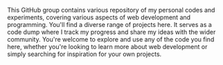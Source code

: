 This GitHub group contains various repository of my personal codes and experiments, covering various aspects of web development and programming. You'll find a diverse range of projects here. It serves as a code dump where I track my progress and share my ideas with the wider community. You're welcome to explore and use any of the code you find here, whether you're looking to learn more about web development or simply searching for inspiration for your own projects.
